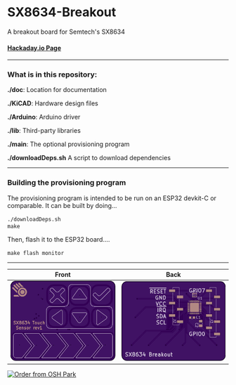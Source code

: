 # SX8634-Breakout

A breakout board for Semtech's SX8634

#### [Hackaday.io Page](https://hackaday.io/project/166853-sx8634-touch-sensor-breakout)

------------------------

### What is in this repository:

**./doc**:  Location for documentation

**./KiCAD**:  Hardware design files

**./Arduino**:  Arduino driver

**./lib**:  Third-party libraries

**./main**:  The optional provisioning program

**./downloadDeps.sh**   A script to download dependencies


------------------------

### Building the provisioning program

The provisioning program is intended to be run on an ESP32 devkit-C or comparable. It can be built by doing...

    ./downloadDeps.sh
    make

Then, flash it to the ESP32 board....

    make flash monitor

------------------------

Front | Back
:-------:|:------:
![Front](osh-render-front.png)  | ![Back](osh-render-back.png)

[<img src="https://oshpark.com/assets/badge-5b7ec47045b78aef6eb9d83b3bac6b1920de805e9a0c227658eac6e19a045b9c.png" alt="Order from OSH Park">](https://oshpark.com/shared_projects/8pKgOCZn)
